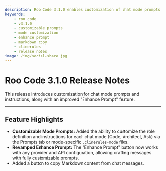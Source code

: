 ```yaml
---
description: Roo Code 3.1.0 enables customization of chat mode prompts and instructions, revamps Enhance Prompt feature, and adds Markdown copy functionality.
keywords:
    - roo code
    - v3.1.0
    - customizable prompts
    - mode customization
    - enhance prompt
    - markdown copy
    - clinerules
    - release notes
image: /img/social-share.jpg
---
```


# Roo Code 3.1.0 Release Notes

This release introduces customization for chat mode prompts and instructions, along with an improved "Enhance Prompt" feature.

---

## Feature Highlights

- **Customizable Mode Prompts:** Added the ability to customize the role definition and instructions for each chat mode (Code, Architect, Ask) via the Prompts tab or mode-specific `.clinerules-mode` files.
- **Revamped Enhance Prompt:** The "Enhance Prompt" button now works with any provider and API configuration, allowing crafting messages with fully customizable prompts.
- Added a button to copy Markdown content from chat messages.
